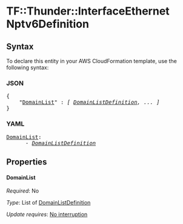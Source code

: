 # TF::Thunder::InterfaceEthernet Nptv6Definition

## Syntax

To declare this entity in your AWS CloudFormation template, use the following syntax:

### JSON

<pre>
{
    "<a href="#domainlist" title="DomainList">DomainList</a>" : <i>[ <a href="domainlistdefinition.md">DomainListDefinition</a>, ... ]</i>
}
</pre>

### YAML

<pre>
<a href="#domainlist" title="DomainList">DomainList</a>: <i>
      - <a href="domainlistdefinition.md">DomainListDefinition</a></i>
</pre>

## Properties

#### DomainList

_Required_: No

_Type_: List of <a href="domainlistdefinition.md">DomainListDefinition</a>

_Update requires_: [No interruption](https://docs.aws.amazon.com/AWSCloudFormation/latest/UserGuide/using-cfn-updating-stacks-update-behaviors.html#update-no-interrupt)

